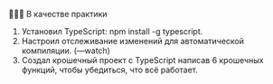 👨🏻‍💻 В качестве практики

1. Установил TypeScript: npm install -g typescript.
2. Настроил отслеживание изменений для автоматической компиляции. (—watch)
3. Создал крошечный проект с TypeScript написав 6 крошечных функций, чтобы убедиться, что всё работает.
